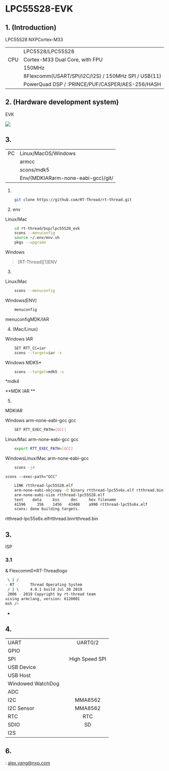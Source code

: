 # LPC55S28-EVK 

## 1. (Introduction)

LPC55S28 NXPCortex-M33


|  |  |
| -- | -- |
|| LPC5528/LPC55S28  |
|CPU| Cortex-M33 Dual Core, with FPU |
|| 150MHz |
|| 8Flexcomm(USART/SPI/I2C/I2S) / 150MHz SPI / USB(11) |
|| PowerQuad DSP / :PRINCE/PUF/CASPER/AES-256/HASH |

## 2. (Hardware development system)

EVK

![](./figures/board.png)



## 3. 


|          |                                                  |
| ------------ | ---------------------------------------------------- |
| PC   | Linux/MacOS/Windows                                  |
|        | armcc                                                |
|      | scons/mdk5                                           |
|  | Env/(MDKIARarm-none-eabi-gcc)/git/ |

1) 

```bash
    git clone https://github.com/RT-Thread/rt-thread.git
```

2) env

Linux/Mac

```bash
    cd rt-thread/bsp/lpc55S28_evk
    scons --menuconfig
    source ~/.env/env.sh
    pkgs --upgrade
```

Windows

>[RT-Thread][1]ENV

3) 

Linux/Mac

```bash
    scons --menuconfig
```

Windows(ENV)

```bash
    menuconfig
```

menuconfigMDK/IAR

4) (Mac/Linux)

Windows IAR

```bash
    SET RTT_CC=iar
    scons --target=iar -s
```

Windows MDK5*

```bash
    scons --target=mdk5 -s
```

*mdk4

**MDK  IAR **



5) 

MDKIAR

Windows arm-none-eabi-gcc
gcc

```bash
    SET RTT_EXEC_PATH=[GCC]
```

Linux/Mac arm-none-eabi-gcc
gcc

```bash
    export RTT_EXEC_PATH=[GCC]
```

WindowsLinux/Mac arm-none-eabi-gcc

```bash
    scons -j4
```

 `scons --exec-path="GCC"` 



```bash
    LINK rtthread-lpc55S28.elf
    arm-none-eabi-objcopy -O binary rtthread-lpc55s6x.elf rtthread.bin
    arm-none-eabi-size rtthread-lpc55S28.elf
    text    data     bss     dec     hex filename
    41596     356    1456   43408    a990 rtthread-lpc55s6x.elf
    scons: done building targets.
```


rtthread-lpc55s6x.elfrtthread.binrtthread.bin

## 3. 

 ISP 

### 3.1 

 & Flexcomm0*RT-Threadlogo

```bash
 \ | /
- RT -     Thread Operating System
 / | \     4.0.1 build Jul 30 2019
 2006 - 2019 Copyright by rt-thread team
uising armclang, version: 6120001
msh />
```

*


## 4. 

|        |  |                          |
| ---------- | :------: | :--------------------------: |
| UART       |      | UART0/2                 |
| GPIO       |      |  |
| SPI        |      | High Speed SPI     |
| USB Device |  |           |
| USB Host   |   |       |
| Windowed WatchDog |   |                         |
| ADC |  |  |
| I2C       |      | MMA8562          |
| I2C Sensor |      | MMA8562 |
| RTC        |      | RTC              |
| SDIO       |      | SD                     |
| I2S        |   |       |

## 6. 

:
alex.yang@nxp.com
